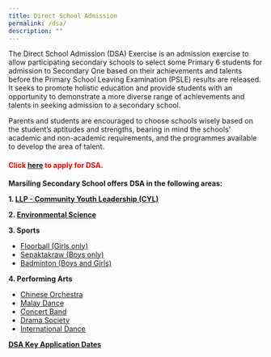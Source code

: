 ```yaml
---
title: Direct School Admission
permalink: /dsa/
description: ""
---
```

The Direct School Admission (DSA) Exercise is an admission exercise to allow participating secondary schools to select some Primary 6 students for admission to Secondary One based on their achievements and talents before the Primary School Leaving Examination (PSLE) results are released. It seeks to promote holistic education and provide students with an opportunity to demonstrate a more diverse range of achievements and talents in seeking admission to a secondary school.

Parents and students are encouraged to choose schools wisely based on the student’s aptitudes and strengths, bearing in mind the schools’ academic and non-academic requirements, and the programmes available to develop the area of talent.

<h4 style="color:red" align="left">Click&nbsp;<a href="http://go.gov.sg/apply-dsa-sec">here</a>&nbsp;to apply for DSA.</h4>

**Marsiling Secondary School offers**&nbsp;**DSA in the following areas:**

**1\. [LLP - Community Youth Leadership (CYL)](/llpcyl/)**

**2\. [Environmental Science](https://marsilingsec.moe.edu.sg/environmentalsciencedsa/)**

**3\. Sports**

*   [Floorball (Girls only)](https://marsilingsec.moe.edu.sg/floorballdsa/)
*   [Sepaktakraw (Boys only)](https://marsilingsec.moe.edu.sg/sepaktakrawdsa/)
*   [Badminton (Boys and Girls)](https://marsilingsec.moe.edu.sg/badmintondsa/)

**4\. Performing Arts**

*   [Chinese Orchestra](https://marsilingsec.moe.edu.sg/chineseorchestradsa/)
*   [Malay Dance](https://marsilingsec.moe.edu.sg/malaydancedsa/)
*   [Concert Band](https://marsilingsec.moe.edu.sg/concertbanddsa/)
*   [Drama Society](https://marsilingsec.moe.edu.sg/dramasocietydsa/)
*   [International Dance](https://marsilingsec.moe.edu.sg/internationaldancedsa/)

**[DSA Key Application Dates](https://marsilingsec.moe.edu.sg/dsadates/)**